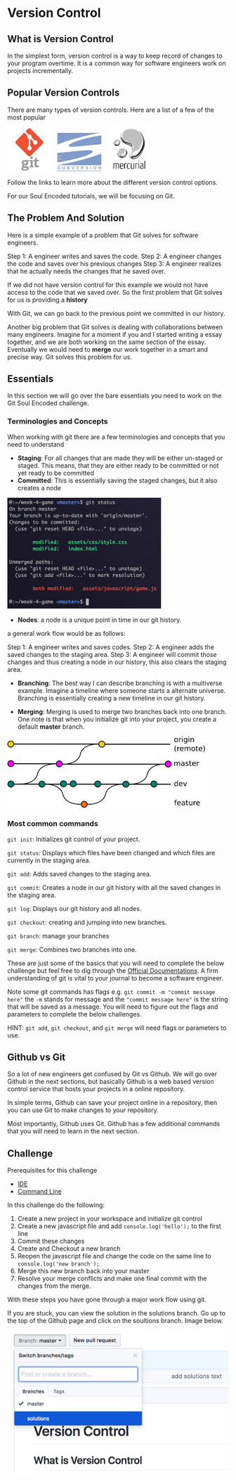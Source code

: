 # Version Control

## What is Version Control
In the simplest form, version control is a way to keep record of changes to your program overtime. It is a common way for software engineers work on projects incrementally.

## Popular Version Controls
There are many types of version controls. Here are a list of a few of the most popular

<!-- [![Git](assets/git.png)](https://en.wikipedia.org/wiki/Git) -->
<!-- [![SVN](assets/svn.png)](https://en.wikipedia.org/wiki/Apache_Subversion) -->
<!-- [![Mercurial](assets/mercurial.jpeg)](https://en.wikipedia.org/wiki/Mercurial) -->

<a href="https://en.wikipedia.org/wiki/Git"><img src="assets/git.png" style="width: 100px; padding-right: 10px;" /></a>
<a href="https://en.wikipedia.org/wiki/Apache_Subversion"><img src="assets/svn.png" style="width: 100px; padding-right: 10px;" /></a>
<a href="https://en.wikipedia.org/wiki/Mercurial"><img src="assets/mercurial.jpeg" style="width: 100px; padding-right: 10px;" /></a>

Follow the links to learn more about the different version control options.

For our Soul Encoded tutorials, we will be focusing on Git.

## The Problem And Solution
Here is a simple example of a problem that Git solves for software engineers.

Step 1: A engineer writes and saves the code.
Step 2: A engineer changes the code and saves over his previous changes
Step 3: A engineer realizes that he actually needs the changes that he saved over.

If we did not have version control for this example we would not have access to the code that we saved over.
So the first problem that Git solves for us is providing a **history**

With Git, we can go back to the previous point we committed in our history.

Another big problem that Git solves is dealing with collaborations between many engineers. Imagine for a moment if you and I started writing a essay together, and we are both working on the same section of the essay. Eventually we would need to **merge** our work together in a smart and precise way. Git solves this problem for us.

## Essentials

In this section we will go over the bare essentials you need to work on the Git Soul Encoded challenge.

### Terminologies and Concepts

When working with git there are a few terminologies and concepts that you need to understand

- **Staging**: For all changes that are made they will be either un-staged or staged. This means, that they are either ready to be committed or not yet ready to be committed
- **Committed**: This is essentially saving the staged changes, but it also creates a node

<img src="assets/stage.png" style="width: 350px;"/>

- **Nodes**: a node is a unique point in time in our git history.  

a general work flow would be as follows:

Step 1: A engineer writes and saves codes.
Step 2: A engineer adds the saved changes to the staging area.
Step 3: A engineer will commit those changes and thus creating a node in our history, this also clears the staging area.

- **Branching**: The best way I can describe branching is with a multiverse example. Imagine a timeline where someone starts a alternate universe. Branching is essentially creating a new timeline in our git history.

- **Merging**: Merging is used to merge two branches back into one branch. One note is that when you initialize git into your project, you create a default **master** branch.


<img src="assets/git-nodes.png" style="width: 450px;"/>

### Most common commands
`git init`: Initializes git control of your project.

`git status`: Displays which files have been changed and which files are currently in the staging area.

`git add`: Adds saved changes to the staging area.

`git commit`: Creates a node in our git history with all the saved changes in the staging area.

`git log`: Displays our git history and all nodes.

`git checkout`: creating and jumping into new branches.

`git branch`: manage your branches

`git merge`: Combines two branches into one.

These are just some of the basics that you will need to complete the below challenge but feel free to dig through the [Official Documentations](https://git-scm.com/doc). A firm understanding of git is vital to your journal to become a software engineer.

Note some git commands has flags e.g. `git commit -m "commit message here"` the `-m` stands for message and the `"commit message here"` is the string that will be saved as a message. You will need to figure out the flags and parameters to complete the below challenges.

HINT: `git add`, `git checkout`, and `git merge` will need flags or parameters to use.

## Github vs Git
So a lot of new engineers get confused by Git vs Github. We will go over Github in the next sections, but basically Github is a web based version control service that hosts your projects in a online repository.

In simple terms, Github can save your project online in a repository, then you can use Git to make changes to your repository.

Most importantly, Github uses Git. Github has a few additional commands that you will need to learn in the next section.

## Challenge

Prerequisites for this challenge
- [IDE](https://github.com/SoulEncoded/IDE)
- [Command Line]()

In this challenge do the following:

1. Create a new project in your workspace and initialize git control
2. Create a new javascript file and add `console.log('hello');` to the first line
3. Commit these changes
4. Create and Checkout a new branch
5. Reopen the javascript file and change the code on the same line to `console.log('new branch');`
6. Merge this new branch back into your master
7. Resolve your merge conflicts and make one final commit with the changes from the merge.

With these steps you have gone through a major work flow using git.

If you are stuck, you can view the solution in the solutions branch. Go up to the top of the Github page and click on the soultions branch. Image below.

![solutions](assets/solutions.png)
